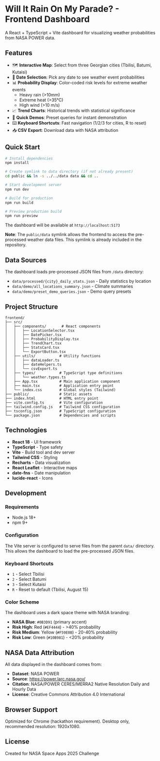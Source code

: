 # Will It Rain On My Parade? - Frontend Dashboard

A React + TypeScript + Vite dashboard for visualizing weather probabilities from NASA POWER data.

## Features

- 🗺️ **Interactive Map**: Select from three Georgian cities (Tbilisi, Batumi, Kutaisi)
- 📅 **Date Selection**: Pick any date to see weather event probabilities
- 📊 **Probability Display**: Color-coded risk levels for extreme weather events
  - Heavy rain (>10mm)
  - Extreme heat (>35°C)
  - High wind (>10 m/s)
- 📈 **Trend Charts**: Historical trends with statistical significance
- 🎯 **Quick Demos**: Preset queries for instant demonstration
- ⌨️ **Keyboard Shortcuts**: Fast navigation (1/2/3 for cities, R to reset)
- 📥 **CSV Export**: Download data with NASA attribution

## Quick Start

```bash
# Install dependencies
npm install

# Create symlink to data directory (if not already present)
cd public && ln -s ../../data data && cd ..

# Start development server
npm run dev

# Build for production
npm run build

# Preview production build
npm run preview
```

The dashboard will be available at `http://localhost:5173`

**Note**: The `public/data` symlink allows the frontend to access the pre-processed weather data files. This symlink is already included in the repository.

## Data Sources

The dashboard loads pre-processed JSON files from `/data` directory:
- `data/processed/{city}_daily_stats.json` - Daily statistics by location
- `data/demo/all_locations_summary.json` - Climate summaries
- `data/demo/preset_demo_queries.json` - Demo query presets

## Project Structure

```
frontend/
├── src/
│   ├── components/       # React components
│   │   ├── LocationSelector.tsx
│   │   ├── DatePicker.tsx
│   │   ├── ProbabilityDisplay.tsx
│   │   ├── TrendChart.tsx
│   │   ├── StatsCard.tsx
│   │   └── ExportButton.tsx
│   ├── utils/           # Utility functions
│   │   ├── dataLoader.ts
│   │   ├── dateHelpers.ts
│   │   └── csvExport.ts
│   ├── types/           # TypeScript type definitions
│   │   └── weather.types.ts
│   ├── App.tsx          # Main application component
│   ├── main.tsx         # Application entry point
│   └── index.css        # Global styles (Tailwind)
├── public/              # Static assets
├── index.html           # HTML entry point
├── vite.config.ts       # Vite configuration
├── tailwind.config.js   # Tailwind CSS configuration
├── tsconfig.json        # TypeScript configuration
└── package.json         # Dependencies and scripts
```

## Technologies

- **React 18** - UI framework
- **TypeScript** - Type safety
- **Vite** - Build tool and dev server
- **Tailwind CSS** - Styling
- **Recharts** - Data visualization
- **React Leaflet** - Interactive maps
- **date-fns** - Date manipulation
- **lucide-react** - Icons

## Development

### Requirements

- Node.js 18+ 
- npm 9+

### Configuration

The Vite server is configured to serve files from the parent `data/` directory. This allows the dashboard to load the pre-processed JSON files.

### Keyboard Shortcuts

- `1` - Select Tbilisi
- `2` - Select Batumi
- `3` - Select Kutaisi
- `R` - Reset to default (Tbilisi, August 15)

### Color Scheme

The dashboard uses a dark space theme with NASA branding:
- **NASA Blue**: `#0B3D91` (primary accent)
- **Risk High**: Red (`#EF4444`) - >40% probability
- **Risk Medium**: Yellow (`#F59E0B`) - 20-40% probability
- **Risk Low**: Green (`#10B981`) - <20% probability

## NASA Data Attribution

All data displayed in the dashboard comes from:
- **Dataset**: NASA POWER
- **Source**: https://power.larc.nasa.gov/
- **Citation**: NASA/POWER CERES/MERRA2 Native Resolution Daily and Hourly Data
- **License**: Creative Commons Attribution 4.0 International

## Browser Support

Optimized for Chrome (hackathon requirement). Desktop only, recommended resolution: 1920x1080.

## License

Created for NASA Space Apps 2025 Challenge

